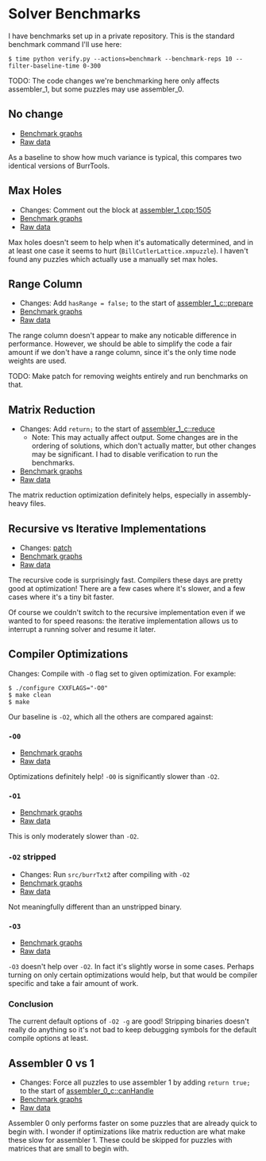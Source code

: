# Solver Benchmarks

I have benchmarks set up in a private repository. This is the standard
benchmark command I'll use here:

    $ time python verify.py --actions=benchmark --benchmark-reps 10 --filter-baseline-time 0-300

TODO: The code changes we're benchmarking here only affects assembler_1, but
some puzzles may use assembler_0.


## No change

* [Benchmark graphs](benchmarks/no_change/benchmark_graphs.html)
* [Raw data](benchmarks/no_change/benchmark.csv)

As a baseline to show how much variance is typical, this compares two identical
versions of BurrTools.

## Max Holes

* Changes: Comment out the block at [assembler_1.cpp:1505](burr-tools/src/lib/assembler_1.cpp#L1505)
* [Benchmark graphs](benchmarks/max_holes/benchmark_graphs.html)
* [Raw data](benchmarks/max_holes/benchmark.csv)

Max holes doesn't seem to help when it's automatically determined, and in at
least one case it seems to hurt (`BillCutlerLattice.xmpuzzle`). I haven't found
any puzzles which actually use a manually set max holes.

## Range Column

* Changes: Add `hasRange = false;` to the start of [assembler_1_c::prepare](burr-tools/src/lib/assembler_1.cpp#L341)
* [Benchmark graphs](benchmarks/range_column/benchmark_graphs.html)
* [Raw data](benchmarks/range_column/benchmark.csv)

The range column doesn't appear to make any noticable difference in
performance. However, we should be able to simplify the code a fair amount if
we don't have a range column, since it's the only time node weights are used.

TODO: Make patch for removing weights entirely and run benchmarks on that.

## Matrix Reduction

* Changes: Add `return;` to the start of [assembler_1_c::reduce](burr-tools/src/lib/assembler_1.cpp#L859)
    * Note: This may actually affect output. Some changes are in the ordering
      of solutions, which don't actually matter, but other changes may be
      significant. I had to disable verification to run the benchmarks.
* [Benchmark graphs](benchmarks/matrix_reduction/benchmark_graphs.html)
* [Raw data](benchmarks/matrix_reduction/benchmark.csv)

The matrix reduction optimization definitely helps, especially in
assembly-heavy files.

## Recursive vs Iterative Implementations

* Changes: [patch](benchmarks/recursive/recursive.patch)
* [Benchmark graphs](benchmarks/recursive/benchmark_graphs.html)
* [Raw data](benchmarks/recursive/benchmark.csv)

The recursive code is surprisingly fast. Compilers these days are pretty good
at optimization! There are a few cases where it's slower, and a few cases where
it's a tiny bit faster.

Of course we couldn't switch to the recursive implementation even if we wanted
to for speed reasons: the iterative implementation allows us to interrupt a
running solver and resume it later.

## Compiler Optimizations

Changes: Compile with `-O` flag set to given optimization. For example:

    $ ./configure CXXFLAGS="-O0"
    $ make clean
    $ make

Our baseline is `-O2`, which all the others are compared against:

### `-O0`

* [Benchmark graphs](benchmarks/optimization_0/benchmark_graphs.html)
* [Raw data](benchmarks/optimization_0/benchmark.csv)

Optimizations definitely help! `-O0` is significantly slower than `-O2`.

### `-O1`

* [Benchmark graphs](benchmarks/optimization_1/benchmark_graphs.html)
* [Raw data](benchmarks/optimization_1/benchmark.csv)

This is only moderately slower than `-O2`.

### `-O2` stripped

* Changes: Run `src/burrTxt2` after compiling with `-O2`
* [Benchmark graphs](benchmarks/optimization_2_stripped/benchmark_graphs.html)
* [Raw data](benchmarks/optimization_2_stripped/benchmark.csv)

Not meaningfully different than an unstripped binary.

### `-O3`

* [Benchmark graphs](benchmarks/optimization_3/benchmark_graphs.html)
* [Raw data](benchmarks/optimization_3/benchmark.csv)

`-O3` doesn't help over `-O2`. In fact it's slightly worse in some cases.
Perhaps turning on only certain optimizations would help, but that would be
compiler specific and take a fair amount of work.

### Conclusion

The current default options of `-O2 -g` are good! Stripping binaries doesn't
really do anything so it's not bad to keep debugging symbols for the default
compile options at least.

## Assembler 0 vs 1

* Changes: Force all puzzles to use assembler 1 by adding `return true;` to the start of [assembler_0_c::canHandle](burr-tools/src/lib/assembler_0.cpp#L1593)
* [Benchmark graphs](benchmarks/force_assembler_1/benchmark_graphs.html)
* [Raw data](benchmarks/force_assembler_1/benchmark.csv)

Assembler 0 only performs faster on some puzzles that are already quick to
begin with. I wonder if optimizations like matrix reduction are what make these
slow for assembler 1. These could be skipped for puzzles with matrices that are
small to begin with.